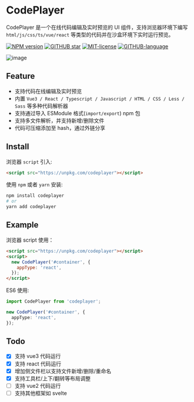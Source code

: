 # CodePlayer

CodePlayer 是一个在线代码编辑及实时预览的 UI 组件，支持浏览器环境下编写 `html/js/css/ts/vue/react` 等类型的代码并在沙盒环境下实时运行预览。

[![NPM version](https://img.shields.io/npm/v/codeplayer.svg)](https://www.npmjs.com/package/codeplayer)
[![GITHUB star](https://img.shields.io/github/stars/zh-lx/codeplayer.svg)](https://github.com/zh-lx/codeplayer)
[![MIT-license](https://img.shields.io/npm/l/code-inspector.svg)](https://opensource.org/licenses/MIT)
[![GITHUB-language](https://img.shields.io/github/languages/top/zh-lx/codeplayer.svg)](https://github.com/zh-lx/codeplayer)

![image](https://github.com/zh-lx/code-inspector/assets/73059627/91c17020-570f-489a-9c45-6f1c0e5a86b7)

## Feature

- 支持代码在线编辑及实时预览
- 内置 `Vue3 / React / Typescript / Javascript / HTML / CSS / Less / Sass` 等多种代码解析器
- 支持通过导入 ESModule 格式(`import/export`) npm 包
- 支持多文件解析，并支持新增/删除文件
- 代码可压缩添加至 hash，通过外链分享

## Install

浏览器 `script` 引入:

```html
<script src="https://unpkg.com/codeplayer"></script>
```

使用 `npm` 或者 `yarn` 安装:

```perl
npm install codeplayer
# or
yarn add codeplayer
```

## Example

浏览器 script 使用：

```html
<script src="https://unpkg.com/codeplayer"></script>
<script>
  new CodePlayer('#container', {
    appType: 'react',
  });
</script>
```

ES6 使用:

```ts
import CodePlayer from 'codeplayer';

new CodePlayer('#container', {
  appType: 'react',
});
```

## Todo

- [x] 支持 vue3 代码运行
- [x] 支持 react 代码运行
- [x] 增加侧文件栏以支持文件新增/删除/重命名
- [x] 支持工具栏/上下/翻转等布局调整
- [ ] 支持 vue2 代码运行
- [ ] 支持其他框架如 svelte

